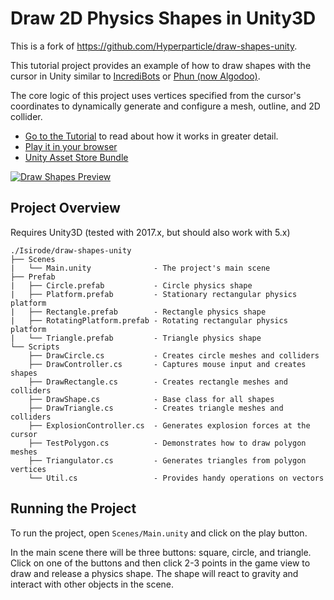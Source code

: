 # Draw 2D Physics Shapes in Unity3D

This is a fork of https://github.com/Hyperparticle/draw-shapes-unity.

This tutorial project provides an example of how to draw shapes with the cursor in Unity similar to [IncrediBots](http://incredibots.com/if/game.php) or [Phun (now Algodoo)](http://www.algodoo.com/).

The core logic of this project uses vertices specified from the cursor's coordinates to dynamically generate and configure a mesh, outline, and 2D collider.

- [Go to the Tutorial](https://medium.com/@hyperparticle/draw-2d-physics-shapes-in-unity3d-2e0ec634381c) to read about how it works in greater detail.
- [Play it in your browser](https://simmer.io/@hyperparticle/draw-2d-physics-shapes)
- [Unity Asset Store Bundle](https://www.assetstore.unity3d.com/#!/content/105996)

[![Draw Shapes Preview](docs/draw-shapes-unity-preview-short.gif "Blog Post")](https://hyperparticle.com/2d-physics-shapes)

## Project Overview

Requires Unity3D (tested with 2017.x, but should also work with 5.x)

```
./Isirode/draw-shapes-unity
├── Scenes
|   └── Main.unity              - The project's main scene
├── Prefab
|   ├── Circle.prefab           - Circle physics shape
|   ├── Platform.prefab         - Stationary rectangular physics platform
|   ├── Rectangle.prefab        - Rectangle physics shape
|   ├── RotatingPlatform.prefab - Rotating rectangular physics platform
|   └── Triangle.prefab         - Triangle physics shape
└── Scripts
    ├── DrawCircle.cs           - Creates circle meshes and colliders
    ├── DrawController.cs       - Captures mouse input and creates shapes
    ├── DrawRectangle.cs        - Creates rectangle meshes and colliders
    ├── DrawShape.cs            - Base class for all shapes
    ├── DrawTriangle.cs         - Creates triangle meshes and colliders
    ├── ExplosionController.cs  - Generates explosion forces at the cursor
    ├── TestPolygon.cs          - Demonstrates how to draw polygon meshes
    ├── Triangulator.cs         - Generates triangles from polygon vertices
    └── Util.cs                 - Provides handy operations on vectors
```

## Running the Project

To run the project, open `Scenes/Main.unity` and click on the play button.

In the main scene there will be three buttons: square, circle, and triangle. Click on one of the buttons and then click 2-3 points in the game view to draw and release a physics shape. The shape will react to gravity and interact with other objects in the scene.
